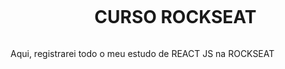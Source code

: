 <div id="user-content-toc">
  <ul align="center">
    <summary><h1 style="display: inline-block">CURSO ROCKSEAT</h1></summary>
</div>

<p>
  Aqui, registrarei todo o meu estudo de REACT JS na ROCKSEAT
</p>
